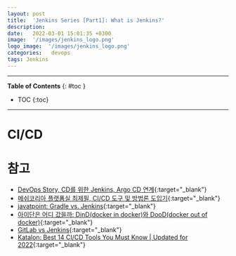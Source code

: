 ```yaml
---
layout: post
title:  'Jenkins Series [Part1]: What is Jenkins?'
description: 
date:   2022-03-01 15:01:35 +0300
image:  '/images/jenkins_logo.png'
logo_image:  '/images/jenkins_logo.png'
categories:   devops
tags: Jenkins
---
```

---

**Table of Contents**
{: #toc }
*  TOC
{:toc}

---

# CI/CD

# 참고
- [DevOps Story, CD를 위한 Jenkins, Argo CD 연계](https://cwal.tistory.com/22){:target="_blank"}
- [메쉬코리아 플랫폼실 최제필, CI/CD 도구 및 방법론 도입기](https://mesh.dev/20210208-dev-notes-002-ci-cd/){:target="_blank"}
- [javatpoint: Gradle vs. Jenkins](https://www.javatpoint.com/gradle-vs-jenkins){:target="_blank"}
- [아이단은 어디 갔을까: DinD(docker in docker)와 DooD(docker out of docker)](https://aidanbae.github.io/code/docker/dinddood/){:target="_blank"}
- [GitLab vs Jenkins](https://about.gitlab.com/devops-tools/jenkins-vs-gitlab/gitlab-differentiators/){:target="_blank"}
- [Katalon: Best 14 CI/CD Tools You Must Know \| Updated for 2022](https://www.katalon.com/resources-center/blog/ci-cd-tools/){:target="_blank"}